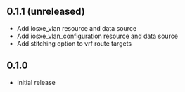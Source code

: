 ## 0.1.1 (unreleased)

- Add iosxe_vlan resource and data source
- Add iosxe_vlan_configuration resource and data source
- Add stitching option to vrf route targets

## 0.1.0

- Initial release
